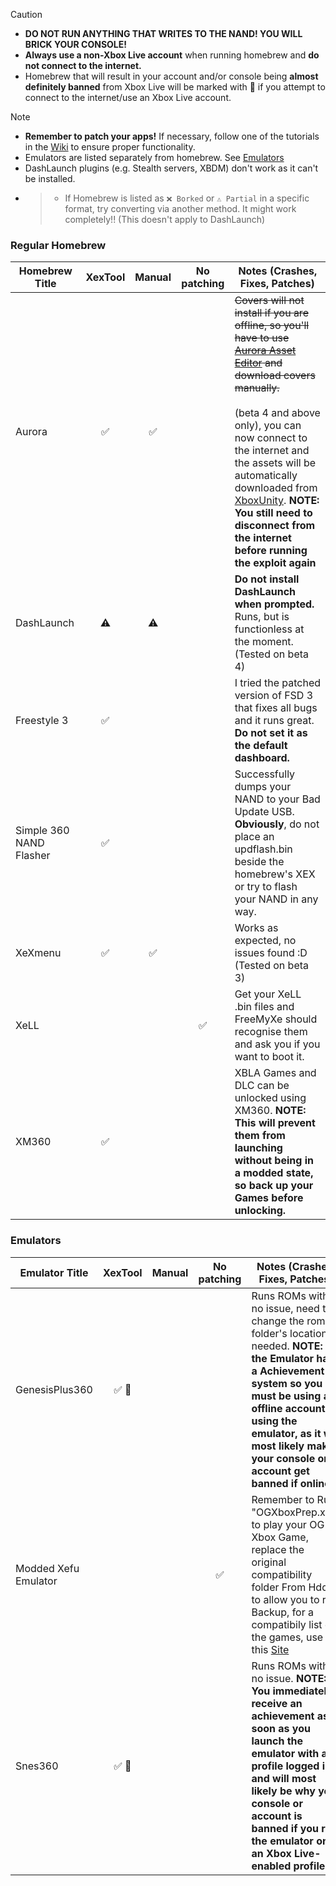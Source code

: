 > [!CAUTION]
> - **DO NOT RUN ANYTHING THAT WRITES TO THE NAND! YOU WILL BRICK YOUR CONSOLE!**
> - **Always use a non-Xbox Live account** when running homebrew and **do not connect to the internet.**
> - Homebrew that will result in your account and/or console being **almost definitely banned** from Xbox Live will be marked with 👤 if you attempt to connect to the internet/use an Xbox Live account.

> [!NOTE]
> - **Remember to patch your apps!** If necessary, follow one of the tutorials in the [Wiki](https://github.com/XDanfr/FMX-Compatibility/wiki) to ensure proper functionality.
> - Emulators are listed separately from homebrew. See [Emulators](#emulators)
> - DashLaunch plugins (e.g. Stealth servers, XBDM) don't work as it can't be installed.
> - > - If Homebrew is listed as `❌ Borked` or `⚠️ Partial` in a specific format, try converting via another method. It might work completely!! (This doesn't apply to DashLaunch)

### Regular Homebrew

| Homebrew Title          | XexTool | Manual | No patching | Notes (Crashes, Fixes, Patches)                                                                                                                                           |
|-------------------------|:-------:|:------:|:-----------:|----------------------------------------------------------------------------------------------------------------------------------------------------------------------------------------------------------|
| Aurora                  |   ✅    |   ✅   |             | ~~Covers will not install if you are offline, so you'll have to use [Aurora Asset Editor](https://github.com/XboxUnity/AuroraAssetEditor/) and download covers manually.~~<br><br>(beta 4 and above only), you can now connect to the internet and the assets will be automatically downloaded from [XboxUnity](http://xboxunity.net). **NOTE: You still need to disconnect from the internet before running the exploit again** |
| DashLaunch              |   ⚠️    |   ⚠️   |             | **Do not install DashLaunch when prompted.** Runs, but is functionless at the moment. (Tested on beta 4)                                                                                                 |
| Freestyle 3             |   ✅    |        |             | I tried the patched version of FSD 3 that fixes all bugs and it runs great. **Do not set it as the default dashboard.**                                                                                  |
| Simple 360 NAND Flasher |   ✅    |        |             | Successfully dumps your NAND to your Bad Update USB. **Obviously**, do not place an updflash.bin beside the homebrew's XEX or try to flash your NAND in any way.                                         |
| XeXmenu                 |   ✅    |   ✅   |             | Works as expected, no issues found :D (Tested on beta 3)                                                                                                                                                 |
| XeLL                    |         |        |      ✅      | Get your XeLL .bin files and FreeMyXe should recognise them and ask you if you want to boot it.                                                                                                         |
| XM360                   |   ✅    |        |             | XBLA Games and DLC can be unlocked using XM360. **NOTE: This will prevent them from launching without being in a modded state, so back up your Games before unlocking.**                       |

### Emulators
| Emulator Title          | XexTool | Manual | No patching | Notes (Crashes, Fixes, Patches)                                                                                                                                           |
|-------------------------|:-------:|:------:|:-----------:|------------------------------------------------------------------------------------------------------------------------------------------------------------------------------------------------------------------------------------------------------------------------------------------------------|
| GenesisPlus360          |   ✅ 👤  |        |             | Runs ROMs with no issue, need to change the rom folder's location if needed. **NOTE: the Emulator has a Achievement system so you must be using an offline account if using the emulator, as it will most likely make your console or account get banned if online.**                             |
| Modded Xefu Emulator    |         |        |      ✅      | Remember to Run "OGXboxPrep.xex" to play your OG Xbox Game, replace the original compatibility folder From HddX: to allow you to run Backup, for a compatibily list of the games, use this [Site](https://consolemods.org/wiki/Xbox_360:Original_Xbox_Games_Compatibility_List#Compatibility_List) |
| Snes360                 |   ✅ 👤  |        |             | Runs ROMs with no issue. **NOTE: You immediately receive an achievement as soon as you launch the emulator with a profile logged in, and will most likely be why your console or account is banned if you run the emulator on an Xbox Live-enabled profile.**                                   |
